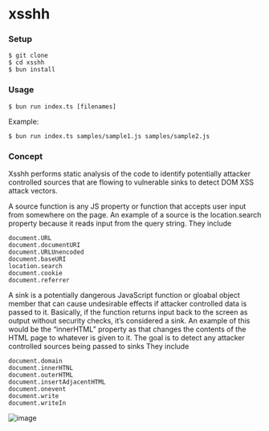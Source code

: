 # xsshh

### Setup 
```
$ git clone 
$ cd xsshh
$ bun install
```
### Usage
```
$ bun run index.ts [filenames]
```
Example:
```
$ bun run index.ts samples/sample1.js samples/sample2.js
```

### Concept
Xsshh performs static analysis of the code to identify potentially attacker controlled sources that are flowing to vulnerable sinks to detect DOM XSS attack vectors.


A source function is any JS property or function that accepts user input from somewhere on the page. An example of a source is the location.search property because it reads input from the query string.
They include 
```
document.URL
document.documentURI
document.URLUnencoded
document.baseURI
location.search
document.cookie
document.referrer
```

A sink is a potentially dangerous JavaScript function or gloabal object member that can cause undesirable effects if attacker controlled data is passed to it. Basically, if the function returns input back to the screen as output without security checks, it’s considered a sink. An example of this would be the “innerHTML” property as that changes the contents of the HTML page to whatever is given to it. The goal is to detect any attacker controlled sources being passed to sinks
They include
```
document.domain
document.innerHTNL
document.outerHTML
document.insertAdjacentHTML
document.onevent
document.write
document.writeIn
```
![image](https://github.com/AnshVM/xsshh/assets/70061826/bac69ddd-71ac-4c64-938f-7c8944b96f95)

